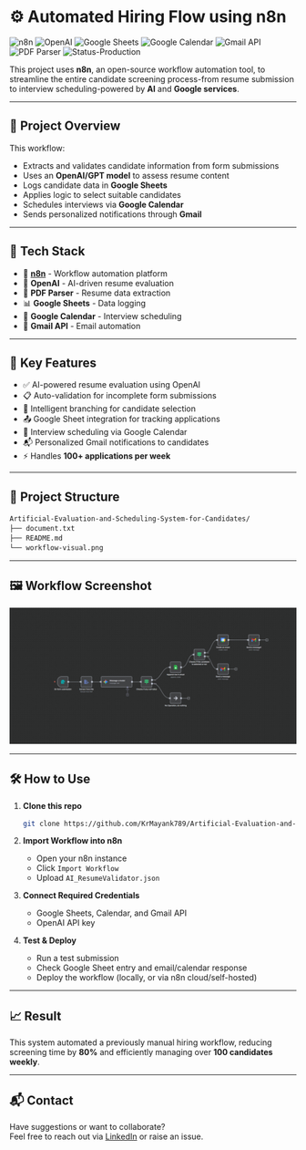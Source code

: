 #  ⚙️ Automated Hiring Flow using n8n
![n8n](https://img.shields.io/badge/Automation-n8n-4E9DDE?logo=n8n&logoColor=white)
![OpenAI](https://img.shields.io/badge/AI%20Model-OpenAI-ffb400?logo=openai)
![Google Sheets](https://img.shields.io/badge/Data-Google%20Sheets-34A853?logo=google-sheets&logoColor=white)
![Google Calendar](https://img.shields.io/badge/Scheduling-Google%20Calendar-4285F4?logo=google-calendar&logoColor=white)
![Gmail API](https://img.shields.io/badge/Email-Gmail%20API-D14836?logo=gmail&logoColor=white)
![PDF Parser](https://img.shields.io/badge/Resume-PDF%20Parser-lightgrey)
![Status-Production](https://img.shields.io/badge/Status-In%20Use-brightgreen)

This project uses **n8n**, an open-source workflow automation tool, to streamline the entire candidate screening process-from resume submission to interview scheduling-powered by **AI** and **Google services**.

---

## 🚀 Project Overview

This workflow:
- Extracts and validates candidate information from form submissions
- Uses an **OpenAI/GPT model** to assess resume content
- Logs candidate data in **Google Sheets**
- Applies logic to select suitable candidates
- Schedules interviews via **Google Calendar**
- Sends personalized notifications through **Gmail**

---

## 🧠 Tech Stack

- 🔄 **[n8n](https://n8n.io/)** - Workflow automation platform
- 🤖 **OpenAI** - AI-driven resume evaluation
- 📄 **PDF Parser** - Resume data extraction
- 📊 **Google Sheets** - Data logging
- 📅 **Google Calendar** - Interview scheduling
- 📧 **Gmail API** - Email automation

---

## 🧪 Key Features

- ✅ AI-powered resume evaluation using OpenAI
- 📋 Auto-validation for incomplete form submissions
- 🧠 Intelligent branching for candidate selection
- 📤 Google Sheet integration for tracking applications
- 📆 Interview scheduling via Google Calendar
- 📬 Personalized Gmail notifications to candidates
- ⚡ Handles **100+ applications per week**

---

## 📂 Project Structure

```bash
Artificial-Evaluation-and-Scheduling-System-for-Candidates/
├── document.txt
├── README.md
└── workflow-visual.png

```

---

## 🖼️ Workflow Screenshot

![Workflow Screenshot](workflow-visual.png)

---

## 🛠️ How to Use

1. **Clone this repo**  
   ```bash
   git clone https://github.com/KrMayank789/Artificial-Evaluation-and-Scheduling-System-for-Candidates.git
   ```

2. **Import Workflow into n8n**
   - Open your n8n instance
   - Click `Import Workflow`
   - Upload `AI_ResumeValidator.json`

3. **Connect Required Credentials**
   - Google Sheets, Calendar, and Gmail API
   - OpenAI API key

4. **Test & Deploy**
   - Run a test submission
   - Check Google Sheet entry and email/calendar response
   - Deploy the workflow (locally, or via n8n cloud/self-hosted)

---

## 📈 Result

This system automated a previously manual hiring workflow, reducing screening time by **80%** and efficiently managing over **100 candidates weekly**.

---

## 📬 Contact

Have suggestions or want to collaborate?  
Feel free to reach out via [LinkedIn](https://linkedin.com/in/deepbendu-debnath) or raise an issue.
